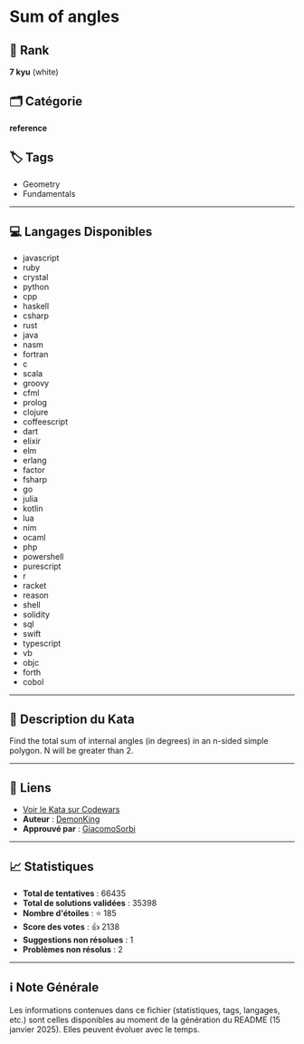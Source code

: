 # Sum of angles

## 🏅 Rank
**7 kyu** (white)

## 🗂️ Catégorie
**reference**

## 🏷️ Tags
- Geometry
- Fundamentals

---

## 💻 Langages Disponibles
- javascript
- ruby
- crystal
- python
- cpp
- haskell
- csharp
- rust
- java
- nasm
- fortran
- c
- scala
- groovy
- cfml
- prolog
- clojure
- coffeescript
- dart
- elixir
- elm
- erlang
- factor
- fsharp
- go
- julia
- kotlin
- lua
- nim
- ocaml
- php
- powershell
- purescript
- r
- racket
- reason
- shell
- solidity
- sql
- swift
- typescript
- vb
- objc
- forth
- cobol

---

## 📜 Description du Kata

Find the total sum of internal angles (in degrees) in an n-sided simple polygon. N will be greater than 2.

---

## 🔗 Liens
- [Voir le Kata sur Codewars](https://www.codewars.com/kata/5a03b3f6a1c9040084001765)
- **Auteur** : [DemonKing](https://www.codewars.com/users/DemonKing)
- **Approuvé par** : [GiacomoSorbi](https://www.codewars.com/users/GiacomoSorbi)

---

## 📈 Statistiques
- **Total de tentatives** : 66435
- **Total de solutions validées** : 35398
- **Nombre d'étoiles** : ⭐ 185
- **Score des votes** : 👍 2138
- **Suggestions non résolues** : 1
- **Problèmes non résolus** : 2

---

## ℹ️ Note Générale
Les informations contenues dans ce fichier (statistiques, tags, langages, etc.) sont celles disponibles au moment de la génération du README (15 janvier 2025). Elles peuvent évoluer avec le temps.

